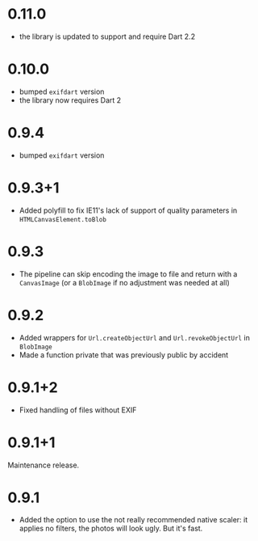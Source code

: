 # 0.11.0

- the library is updated to support and require Dart 2.2

# 0.10.0

- bumped `exifdart` version
- the library now requires Dart 2

# 0.9.4

- bumped `exifdart` version

# 0.9.3+1

- Added polyfill to fix IE11's lack of support of quality parameters in
  `HTMLCanvasElement.toBlob`

# 0.9.3

- The pipeline can skip encoding the image to file and return with a `CanvasImage`
  (or a `BlobImage` if no adjustment was needed at all)

# 0.9.2

- Added wrappers for `Url.createObjectUrl` and `Url.revokeObjectUrl`
  in `BlobImage`
- Made a function private that was previously public by accident

# 0.9.1+2

- Fixed handling of files without EXIF

# 0.9.1+1

Maintenance release.

# 0.9.1

- Added the option to use the not really recommended native scaler: it applies no
  filters, the photos will look ugly. But it's fast.
